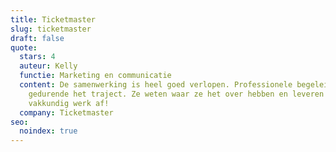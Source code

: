 ```yaml
---
title: Ticketmaster
slug: ticketmaster
draft: false
quote:
  stars: 4
  auteur: Kelly
  functie: Marketing en communicatie
  content: De samenwerking is heel goed verlopen. Professionele begeleiding
    gedurende het traject. Ze weten waar ze het over hebben en leveren snel,
    vakkundig werk af!
  company: Ticketmaster
seo:
  noindex: true
---
```

